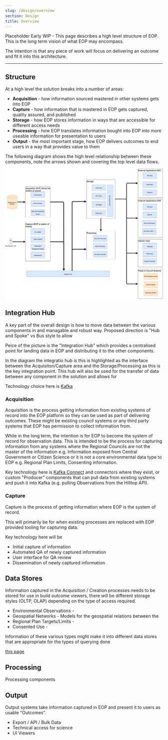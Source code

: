 ```yaml
---
slug: /design/overview
section: Design
title: Overview
---
```


Placeholder Early WIP - This page describes a high level structure of EOP. This is the long term vision
of what EOP may encompass.

The intention is that any piece of work will focus on delivering an outcome and
fit it into this architecture.

---

## Structure

At a high level the solution breaks into a number of areas:

- **Acquisition** - how information sourced mastered in other systems gets into EOP
- **Capture** - how information that is mastered in EOP gets captured, quality assured, and published
- **Storage** - how EOP stores information in ways that are accessible for different access needs
- **Processing** - how EOP translates information bought into EOP into more useable information for presentation to users
- **Output** - the most important stage, how EOP delivers outcomes to end users in a way that provides value to them 

The following diagram shows the high level relationship between these components, note the arrows shown and covering the top level data flows. 

![High Level Overview Diagram](./high-level-overview.png)

## Integration Hub

A key part of the overall design is how to move data between the various
components in and managable and robust way. Proposed direction is "Hub and Spoke" vs Bus style to allow 

Peice of the picture is the
"Integration Hub" which provides a centralised point for landing data in EOP and
distributing it to the other components.

In the diagram the integratio hub is this is highlighted as the interface between the
Acquisiton/Capture area and the Storage/Processing as this is the key
integration point. This hub will also be used for the transfer of data
between any component in the solution and allows for

Technology choice here is [Kafka](https://kafka.apache.org/)

### Acquisition

Acquisition is the process getting information from existing systems of record
into the EOP platform so they can be used as part of delivering outcomes. These
might be existing council systems or any third party systems that EOP has
permission to collect information from.

While in the long term, the intention is for EOP to become the system of record
for observation data. This is intended to be the process for capturing
information from any systems where the Regional Councils are not the master of
the information e.g. Information exposed from Central Government or Citizen
Science or it is not a core environmental data type to EOP e.g. Regional Plan
Limits, Consenting information.

Key technology here is
[Kafka Connect](https://kafka.apache.org/documentation/#connect) and connectors
where they exist, or custom "Producer" components that can pull data from
existing systems and push it into Kafka (e.g. pulling Observations from the
Hilltop API).

### Capture

Capture is the process of getting information where EOP is the system of record.

This will primarily be for when existing processes are replaced with EOP
provided tooling for capturing data.

Key technology here will be

- Initial capture of information
- Automated QA of newly captured information
- User interface for QA review
- Dissemination of newly captured information

## Data Stores

Information captured in the Acquisition / Creation processes needs to be stored
for use in build outcome viewers, there will be different storage styles (OLTP,
OLAP) depending on the type of access required.

- Environmental Observations -
- Geospatial Networks - Models for the geospatial relations between the
- Regional Plan Targets/Limits -
- Consented Use -

Information of these various types might make it into different data stores that
are appropriate for the types of querying done

[this page](./data-sets)

## Processing

Processing components

## Output

Output systems take information captured in EOP and present it to users as
usable "Outcomes".

- Export / API / Bulk Data
- Technical access for science
- UI Viewers
